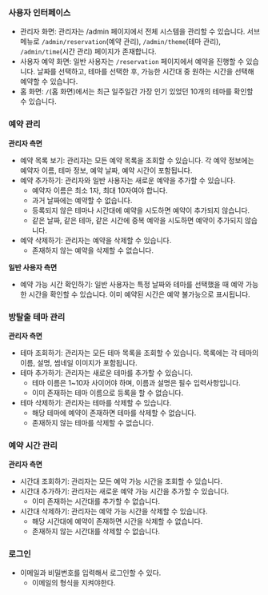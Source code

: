 ### 사용자 인터페이스

- 관리자 화면: 관리자는 /admin 페이지에서 전체 시스템을 관리할 수 있습니다. 서브 메뉴로 `/admin/reservation`(예약 관리), `/admin/theme`(테마 관리),
  `/admin/time`(시간 관리) 페이지가 존재합니다.
- 사용자 예약 화면: 일반 사용자는 `/reservation` 페이지에서 예약을 진행할 수 있습니다. 날짜를 선택하고, 테마를 선택한 후, 가능한 시간대 중 원하는 시간을 선택해 예약할 수 있습니다.
- 홈 화면: `/`(홈 화면)에서는 최근 일주일간 가장 인기 있었던 10개의 테마를 확인할 수 있습니다.

### 예약 관리

**관리자 측면**

- 예약 목록 보기: 관리자는 모든 예약 목록을 조회할 수 있습니다. 각 예약 정보에는 예약자 이름, 테마 정보, 예약 날짜, 예약 시간이 포함됩니다.
- 예약 추가하기: 관리자와 일반 사용자는 새로운 예약을 추가할 수 있습니다.
    - 예약자 이름은 최소 1자, 최대 10자여야 합니다.
    - 과거 날짜에는 예약할 수 없습니다.
    - 등록되지 않은 테마나 시간대에 예약을 시도하면 예약이 추가되지 않습니다.
    - 같은 날짜, 같은 테마, 같은 시간에 중복 예약을 시도하면 예약이 추가되지 않습니다.
- 예약 삭제하기: 관리자는 예약을 삭제할 수 있습니다.
    - 존재하지 않는 예약을 삭제할 수 없습니다.

**일반 사용자 측면**

- 예약 가능 시간 확인하기: 일반 사용자는 특정 날짜와 테마를 선택했을 때 예약 가능한 시간을 확인할 수 있습니다. 이미 예약된 시간은 예약 불가능으로 표시됩니다.

### 방탈출 테마 관리

**관리자 측면**

- 테마 조회하기: 관리자는 모든 테마 목록을 조회할 수 있습니다. 목록에는 각 테마의 이름, 설명, 썸네일 이미지가 포함됩니다.
- 테마 추가하기: 관리자는 새로운 테마를 추가할 수 있습니다.
    - 테마 이름은 1~10자 사이어야 하며, 이름과 설명은 필수 입력사항입니다.
    - 이미 존재하는 테마 이름으로 등록을 할 수 없습니다.
- 테마 삭제하기: 관리자는 테마를 삭제할 수 있습니다.
    - 해당 테마에 예약이 존재하면 테마를 삭제할 수 없습니다.
    - 존재하지 않는 테마를 삭제할 수 없습니다.

### 예약 시간 관리

**관리자 측면**

- 시간대 조회하기: 관리자는 모든 예약 가능 시간을 조회할 수 있습니다.
- 시간대 추가하기: 관리자는 새로운 예약 가능 시간을 추가할 수 있습니다.
    - 이미 존재하는 시간대를 추가할 수 없습니다.
- 시간대 삭제하기: 관리자는 예약 가능 시간을 삭제할 수 있습니다.
    - 해당 시간대에 예약이 존재하면 시간을 삭제할 수 없습니다.
    - 존재하지 않는 시간대를 삭제할 수 없습니다.

### 로그인

- 이메일과 비밀번호를 입력해서 로그인할 수 있다.
    - 이메일의 형식을 지켜야한다.
